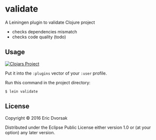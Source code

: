# validate

A Leiningen plugin to validate Clojure project

- checks dependencies mismatch
- checks code quality (todo)

## Usage

[![Clojars Project](https://img.shields.io/clojars/v/validate.svg)](https://clojars.org/validate)

Put it into the `:plugins` vector of your `:user`
profile.

Run this command in the project directory:

    $ lein validate

## License

Copyright © 2016 Eric Dvorsak

Distributed under the Eclipse Public License either version 1.0 or (at
your option) any later version.
